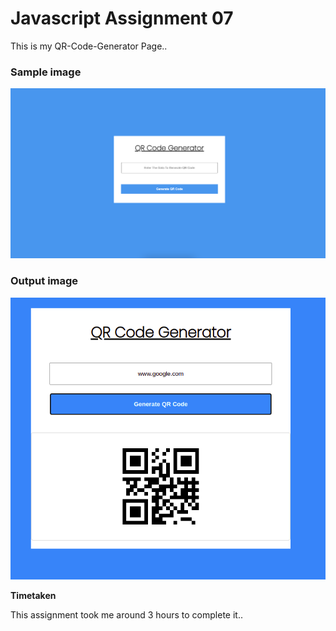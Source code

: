 # Javascript Assignment 07

This is my QR-Code-Generator Page..

### Sample image

![Output](./Image/Project.png)

### Output image

![output](./Image/Screenshot%20from%202022-09-19%2021-42-43.png)

**Timetaken**

This assignment took me around 3 hours to complete it..
